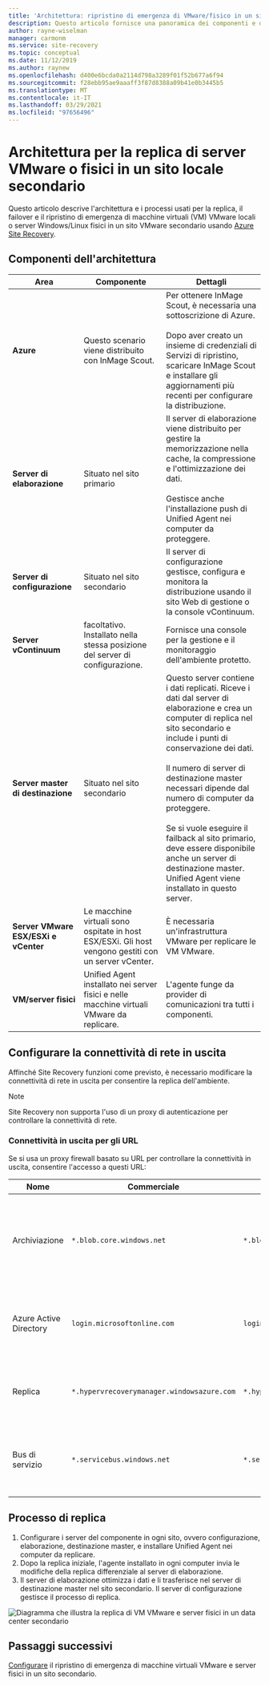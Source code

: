 ```yaml
---
title: 'Architettura: ripristino di emergenza di VMware/fisico in un sito secondario con Azure Site Recovery'
description: Questo articolo fornisce una panoramica dei componenti e dell'architettura usati durante il ripristino di emergenza di macchine virtuali VMware locali o di server fisici Windows/Linux in un sito VMware secondario con Azure Site Recovery.
author: rayne-wiselman
manager: carmonm
ms.service: site-recovery
ms.topic: conceptual
ms.date: 11/12/2019
ms.author: raynew
ms.openlocfilehash: d400e6bcda0a2114d798a3289f01f52b677a6f94
ms.sourcegitcommit: f28ebb95ae9aaaff3f87d8388a09b41e0b3445b5
ms.translationtype: MT
ms.contentlocale: it-IT
ms.lasthandoff: 03/29/2021
ms.locfileid: "97656496"
---
```

# <a name="architecture-for-vmwarephysical-server-replication-to-a-secondary-on-premises-site"></a>Architettura per la replica di server VMware o fisici in un sito locale secondario

Questo articolo descrive l'architettura e i processi usati per la replica, il failover e il ripristino di emergenza di macchine virtuali (VM) VMware locali o server Windows/Linux fisici in un sito VMware secondario usando [Azure Site Recovery](site-recovery-overview.md).


## <a name="architectural-components"></a>Componenti dell'architettura

**Area** | **Componente** | **Dettagli**
--- | --- | ---
**Azure** | Questo scenario viene distribuito con InMage Scout. | Per ottenere InMage Scout, è necessaria una sottoscrizione di Azure.<br/><br/> Dopo aver creato un insieme di credenziali di Servizi di ripristino, scaricare InMage Scout e installare gli aggiornamenti più recenti per configurare la distribuzione.
**Server di elaborazione** | Situato nel sito primario | Il server di elaborazione viene distribuito per gestire la memorizzazione nella cache, la compressione e l'ottimizzazione dei dati.<br/><br/> Gestisce anche l'installazione push di Unified Agent nei computer da proteggere.
**Server di configurazione** | Situato nel sito secondario | Il server di configurazione gestisce, configura e monitora la distribuzione usando il sito Web di gestione o la console vContinuum.
**Server vContinuum** | facoltativo. Installato nella stessa posizione del server di configurazione. | Fornisce una console per la gestione e il monitoraggio dell'ambiente protetto.
**Server master di destinazione** | Situato nel sito secondario | Questo server contiene i dati replicati. Riceve i dati dal server di elaborazione e crea un computer di replica nel sito secondario e include i punti di conservazione dei dati.<br/><br/> Il numero di server di destinazione master necessari dipende dal numero di computer da proteggere.<br/><br/> Se si vuole eseguire il failback al sito primario, deve essere disponibile anche un server di destinazione master. Unified Agent viene installato in questo server.
**Server VMware ESX/ESXi e vCenter** |  Le macchine virtuali sono ospitate in host ESX/ESXi. Gli host vengono gestiti con un server vCenter. | È necessaria un'infrastruttura VMware per replicare le VM VMware.
**VM/server fisici** |  Unified Agent installato nei server fisici e nelle macchine virtuali VMware da replicare. | L'agente funge da provider di comunicazioni tra tutti i componenti.

## <a name="set-up-outbound-network-connectivity"></a>Configurare la connettività di rete in uscita

Affinché Site Recovery funzioni come previsto, è necessario modificare la connettività di rete in uscita per consentire la replica dell'ambiente.

> [!NOTE]
> Site Recovery non supporta l'uso di un proxy di autenticazione per controllare la connettività di rete.

### <a name="outbound-connectivity-for-urls"></a>Connettività in uscita per gli URL

Se si usa un proxy firewall basato su URL per controllare la connettività in uscita, consentire l'accesso a questi URL:

| **Nome**                  | **Commerciale**                               | **Enti pubblici**                                 | **Descrizione** |
| ------------------------- | -------------------------------------------- | ---------------------------------------------- | ----------- |
| Archiviazione                   | `*.blob.core.windows.net`                  | `*.blob.core.usgovcloudapi.net` | Consente la scrittura di dati dalla macchina virtuale nell'account di archiviazione della cache all'area di origine. |
| Azure Active Directory    | `login.microsoftonline.com`                | `login.microsoftonline.us`                   | Fornisce l'autenticazione e l'autorizzazione per gli URL del servizio Site Recovery. |
| Replica               | `*.hypervrecoverymanager.windowsazure.com` | `*.hypervrecoverymanager.windowsazure.com`   | Consente alla macchina virtuale di comunicare con il servizio Site Recovery. |
| Bus di servizio               | `*.servicebus.windows.net`                 | `*.servicebus.usgovcloudapi.net`             | Consente alla macchina virtuale di scrivere i dati di diagnostica e monitoraggio di Site Recovery. |

## <a name="replication-process"></a>Processo di replica

1. Configurare i server del componente in ogni sito, ovvero configurazione, elaborazione, destinazione master, e installare Unified Agent nei computer da replicare.
2. Dopo la replica iniziale, l'agente installato in ogni computer invia le modifiche della replica differenziale al server di elaborazione.
3. Il server di elaborazione ottimizza i dati e li trasferisce nel server di destinazione master nel sito secondario. Il server di configurazione gestisce il processo di replica.

![Diagramma che illustra la replica di VM VMware e server fisici in un data center secondario](./media/site-recovery-components/vmware-to-vmware.png)



## <a name="next-steps"></a>Passaggi successivi

[Configurare](vmware-physical-secondary-disaster-recovery.md) il ripristino di emergenza di macchine virtuali VMware e server fisici in un sito secondario.

